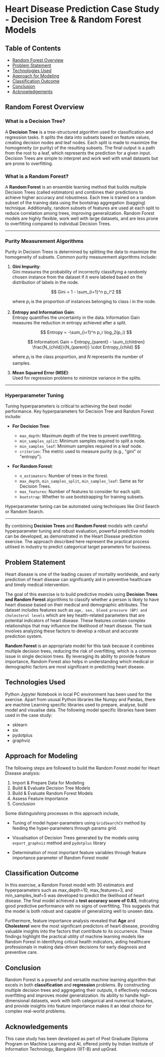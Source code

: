 # Heart Disease Prediction Case Study - Decision Tree & Random Forest Models

## Table of Contents
* [Random Forest Overview](#random-forest-overview)
* [Problem Statement](#problem-statement)
* [Technologies Used](#technologies-used)
* [Approach for Modeling](#approach-for-modeling)
* [Classification Outcome](#classification-outcome)
* [Conclusion](#conclusion)
* [Acknowledgements](#acknowledgements)

## Random Forest Overview

### What is a Decision Tree?
A **Decision Tree** is a tree-structured algorithm used for classification and regression tasks. It splits the data into subsets based on feature values, creating decision nodes and leaf nodes. Each split is made to maximize the homogeneity (or purity) of the resulting subsets. The final output is a path from the root to a leaf, which represents the prediction for a given input. Decision Trees are simple to interpret and work well with small datasets but are prone to overfitting.

### What is a Random Forest?  
A **Random Forest** is an ensemble learning method that builds multiple Decision Trees (called estimators) and combines their predictions to achieve higher accuracy and robustness. Each tree is trained on a random subset of the training data using the bootstrap aggregation (bagging) technique. Additionally, random subsets of features are used at each split to reduce correlation among trees, improving generalization. Random Forest models are highly flexible, work well with large datasets, and are less prone to overfitting compared to individual Decision Trees.

---

### Purity Measurement Algorithms

Purity in Decision Trees is determined by splitting the data to maximize the homogeneity of subsets. Common purity measurement algorithms include:

1. **Gini Impurity**:  
   Gini measures the probability of incorrectly classifying a randomly chosen instance from the dataset if it were labeled based on the distribution of labels in the node.  
   
   $$ 
   Gini = 1 - \sum_{i=1}^n p_i^2
   $$
   
   where $p_i$ is the proportion of instances belonging to class $i$ in the node.

2. **Entropy and Information Gain**:  
   Entropy quantifies the uncertainty in the data. Information Gain measures the reduction in entropy achieved after a split.  
   
   $$ 
   Entropy = -\sum_{i=1}^n p_i \log_2(p_i) 
   $$

   $$ 
   Information\ Gain = Entropy_{parent} - \sum_{children} \frac{N_{child}}{N_{parent}} \cdot Entropy_{child}
   $$  
   
   where $p_i$ is the class proportion, and $N$ represents the number of samples.

3. **Mean Squared Error (MSE)**:  
   Used for regression problems to minimize variance in the splits.

---

### Hyperparameter Tuning

Tuning hyperparameters is critical to achieving the best model performance. Key hyperparameters for Decision Tree and Random Forest include:

- **For Decision Tree**:
  - `max_depth`: Maximum depth of the tree to prevent overfitting.
  - `min_samples_split`: Minimum samples required to split a node.
  - `min_samples_leaf`: Minimum samples required in a leaf node.
  - `criterion`: The metric used to measure purity (e.g., "gini" or "entropy").

- **For Random Forest**:
  - `n_estimators`: Number of trees in the forest.
  - `max_depth`, `min_samples_split`, `min_samples_leaf`: Same as for Decision Trees.
  - `max_features`: Number of features to consider for each split.
  - `bootstrap`: Whether to use bootstrapping for training subsets.

Hyperparameter tuning can be automated using techniques like Grid Search or Random Search.

---

By combining **Decision Trees** and **Random Forest** models with careful hyperparameter tuning and robust evaluation, powerful predictive models can be developed, as demonstrated in the Heart Disease prediction exercise. The approach described here represent the practical process utilised in industry to predict categorical target parameters for business.


## Problem Statement

Heart disease is one of the leading causes of mortality worldwide, and early prediction of heart disease can significantly aid in preventive healthcare and timely medical intervention.

The goal of this exercise is to build predictive models using **Decision Trees and Random Forest** algorithms to classify whether a person is likely to have heart disease based on their medical and demographic attributes. The dataset includes features such as `age, sex, blood pressure (BP) and cholesterol levels` which are key health-related parameters that are potential indicators of heart disease. These features contain complex relationships that may influence the likelihood of heart disease. The task involves analyzing these factors to develop a robust and accurate prediction system.

**Random Forest** is an appropriate model for this task because it combines multiple decision trees, reducing the risk of overfitting, which is a common issue in single decision trees. By leveraging its ability to provide feature importance, Random Forest also helps in understanding which medical or demographic factors are most significant in predicting heart disease.

## Technologies Used

Python Jypyter Notebook in local PC environment has been used for the exercise. Apart from ususal Python libraries like  Numpy and Pandas, there are machine Learning specific libraries used to prepare, analyse, build model and visualise data. The following model specific libraries have been used in the case study:

- sklearn
- six
- pydotplus
- graphviz


## Approach for Modeling

The following steps are followed to build the Random Forest model for Heart Disease analysis:

1. Import & Prepare Data for Modeling
2. Build & Evaluate Decision Tree Models
3. Build & Evaluate Random Forest Models
4. Assess Feature Importance
5. Conclusion

Some distinguishing processes in this approach include,

- Tuning of model hyper-parameters using `GridSearchCV` method by feeding the hyper-parameters through params grid.

- Visualisation of Decision Trees generated by the models using `export_graphviz` method and `pydotplus` library

- Determination of most important feature variables through feature importance parameter of Random Forest model


## Classification Outcome

In this exercise, a Random Forest model with 30 estimators and hyperparameters such as max_depth=10, max_features=3, and min_samples_leaf=5 was developed to predict the likelihood of heart disease. The final model achieved a **test accuracy score of 0.83**, indicating good predictive performance with no signs of overfitting. This suggests that the model is both robust and capable of generalizing well to unseen data. 

Furthermore, feature importance analysis revealed that **Age** and **Cholesterol** were the most significant predictors of heart disease, providing valuable insights into the factors that contribute to its occurrence. These findings highlight the practical utility of machine learning models like Random Forest in identifying critical health indicators, aiding healthcare professionals in making data-driven decisions for early diagnosis and preventive care.


## Conclusion

Random Forest is a powerful and versatile machine learning algorithm that excels in both **classification** and **regression** problems. By constructing multiple decision trees and aggregating their outputs, it effectively reduces overfitting and improves model generalization. Its ability to handle high-dimensional datasets, work with both categorical and numerical features, and provide insights into feature importance makes it an ideal choice for complex real-world problems.


## Acknowledgements

This case study has been developed as part of Post Graduate Diploma Program on Machine Learning and AI, offered jointly by Indian Institute of Information Technology, Bangalore (IIIT-B) and upGrad.